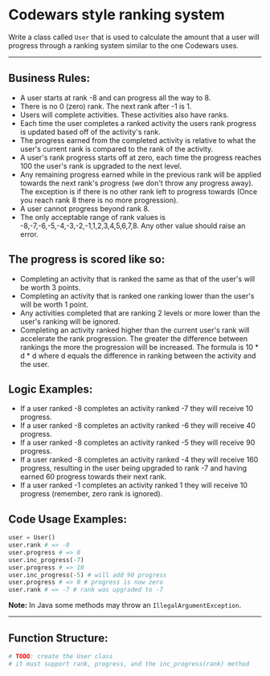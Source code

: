 # Codewars style ranking system

Write a class called `User` that is used to calculate the amount that a user will progress through a ranking system similar to the one Codewars uses.

---

## Business Rules:

- A user starts at rank -8 and can progress all the way to 8.
- There is no 0 (zero) rank. The next rank after -1 is 1.
- Users will complete activities. These activities also have ranks.
- Each time the user completes a ranked activity the users rank progress is updated based off of the activity's rank.
- The progress earned from the completed activity is relative to what the user's current rank is compared to the rank of the activity.
- A user's rank progress starts off at zero, each time the progress reaches 100 the user's rank is upgraded to the next level.
- Any remaining progress earned while in the previous rank will be applied towards the next rank's progress (we don't throw any progress away). The exception is if there is no other rank left to progress towards (Once you reach rank 8 there is no more progression).
- A user cannot progress beyond rank 8.
- The only acceptable range of rank values is -8,-7,-6,-5,-4,-3,-2,-1,1,2,3,4,5,6,7,8. Any other value should raise an error.

## The progress is scored like so:

- Completing an activity that is ranked the same as that of the user's will be worth 3 points.
- Completing an activity that is ranked one ranking lower than the user's will be worth 1 point.
- Any activities completed that are ranking 2 levels or more lower than the user's ranking will be ignored.
- Completing an activity ranked higher than the current user's rank will accelerate the rank progression. The greater the difference between rankings the more the progression will be increased. The formula is 10 * d * d where d equals the difference in ranking between the activity and the user.

## Logic Examples:

- If a user ranked -8 completes an activity ranked -7 they will receive 10 progress.
- If a user ranked -8 completes an activity ranked -6 they will receive 40 progress.
- If a user ranked -8 completes an activity ranked -5 they will receive 90 progress.
- If a user ranked -8 completes an activity ranked -4 they will receive 160 progress, resulting in the user being upgraded to rank -7 and having earned 60 progress towards their next rank.
- If a user ranked -1 completes an activity ranked 1 they will receive 10 progress (remember, zero rank is ignored).

## Code Usage Examples:

```python
user = User()
user.rank # => -8
user.progress # => 0
user.inc_progress(-7)
user.progress # => 10
user.inc_progress(-5) # will add 90 progress
user.progress # => 0 # progress is now zero
user.rank # => -7 # rank was upgraded to -7
```

**Note:** In Java some methods may throw an `IllegalArgumentException`.

---

## Function Structure:

```python
# TODO: create the User class
# it must support rank, progress, and the inc_progress(rank) method
